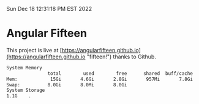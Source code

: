 Sun Dec 18 12:31:18 PM EST 2022

# Angular Fifteen


This project is live at [https://angularfifteen.github.io](https://angularfifteen.github.io "fifteen!") thanks to Github.

```bash
System Memory
               total        used        free      shared  buff/cache   available
Mem:            15Gi       4.6Gi       2.8Gi       957Mi       7.8Gi       9.4Gi
Swap:          8.0Gi       8.0Mi       8.0Gi
System Storage
1.1G	.
```
```bash
